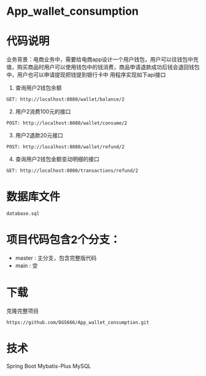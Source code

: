 # App_wallet_consumption
# 代码说明
业务背景：电商业务中，需要给电商app设计一个用户钱包，用户可以往钱包中充值，购买商品时用户可以使用钱包中的钱消费，商品申请退款成功后钱会退回钱包中，用户也可以申请提现把钱提到银行卡中
用程序实现如下api接口
 1.  查询用户2钱包余额
 ```
 GET: http://localhost:8080/wallet/balance/2
 ```
2. 用户2消费100元的接口
```
POST: http://localhost:8080/wallet/consume/2
```
3. 用户2退款20元接口
```
POST: http://localhost:8080/wallet/refund/2
```
4. 查询用户2钱包金额变动明细的接口
```
GET: http://localhost:8080/transactions/refund/2
```
# 数据库文件
```
database.sql
```
# 项目代码包含2个分支：
- master : 主分支，包含完整版代码
- main : 空
# 下载
克隆完整项目
```
https://github.com/DGS666/App_wallet_consumption.git
```
# 技术
Spring Boot
Mybatis-Plus
MySQL
